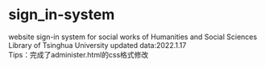 # sign_in-system
website sign-in system for social works of Humanities and Social Sciences Library of Tsinghua University
updated data:2022.1.17         
Tips：完成了administer.html的css格式修改
